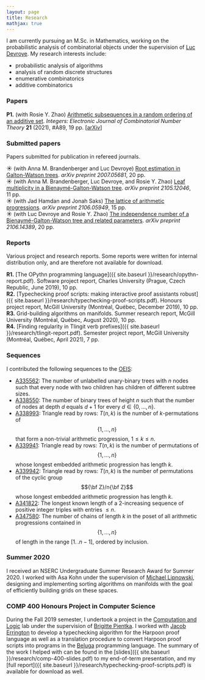 ```yaml
---
layout: page
title: Research
mathjax: true
---
```


I am currently pursuing an M.Sc. in Mathematics, working on the probabilistic analysis
of combinatorial objects under the supervision of [Luc Devroye](http://luc.devroye.org).
My research interests include:

+ probabilistic analysis of algorithms
+ analysis of random discrete structures
+ enumerative combinatorics
+ additive combinatorics

### Papers

__P1.__ (with Rosie Y. Zhao) [Arithmetic subsequences in a random ordering of an additive set](http://math.colgate.edu/~integers/v89/v89.pdf). _Integers: Electronic Journal of Combinatorial Number Theory_ __21__ (2021),
\#A89, 19 pp.
[[arXiv](https://arxiv.org/abs/2012.12339)]

### Submitted papers

Papers submitted for publication in refereed journals.

&#x2600; (with Anna M. Brandenberger and Luc Devroye) [Root estimation in Galton-Watson trees](https://arxiv.org/abs/2007.05681). _arXiv preprint 2007.05681_, 20&nbsp;pp.  
&#x2600; (with Anna M. Brandenberger, Luc Devroye, and Rosie Y. Zhao) [Leaf multiplicity in a Bienaymé-Galton-Watson tree](https://arxiv.org/abs/2105.12046). _arXiv preprint 2105.12046_, 11&nbsp;pp.  
&#x2600; (with Jad Hamdan and Jonah Saks) [The lattice of arithmetic progressions](https://arxiv.org/abs/2106.05949). _arXiv preprint 2106.05949_, 15&nbsp;pp.  
&#x2600; (with Luc Devroye and Rosie Y. Zhao) [The independence number of a Bienaymé-Galton-Watson tree and related parameters](https://arxiv.org/abs/2106.14389). _arXiv preprint 2106.14389_, 20&nbsp;pp.

### Reports

Various project and research reports. Some reports were written for internal distribution only, and are therefore
not available for download.

__R1.__ [The OPythn programming language]({{ site.baseurl }}/research/opythn-report.pdf). Software project report, Charles University (Prague, Czech Republic, June 2019), 10 pp.  
__R2.__ [Typechecking proof scripts: making interactive proof assistants robust]({{ site.baseurl }}/research/typechecking-proof-scripts.pdf). Honours project report, McGill University (Montréal, Québec, December 2019), 10 pp.  
__R3.__ Grid-building algorithms on manifolds. Summer research report, McGill University (Montréal, Québec, August 2020), 10 pp.  
__R4.__ [Finding regularity in Tlingit verb prefixes]({{ site.baseurl }}/research/tlingit-report.pdf). Semester project report, McGill University (Montréal, Québec, April 2021), 7 pp.

### Sequences

I contributed the following sequences to the [OEIS](https://oeis.org):

+ [A335562](https://oeis.org/A335562): The number of unlabelled unary-binary trees with $n$ nodes such that every node with two children has children of different subtree sizes.
+ [A338550](https://oeis.org/A338550): The number of binary trees of height $n$ such that the number of nodes at depth $d$ equals $d+1$ for every $d\in \{0,\ldots,n\}$.
+ [A338993](https://oeis.org/A338993): Triangle read by rows: $T(n,k)$ is the number of $k$-permutations of $$\{1,\ldots,n\}$$ that form a non-trivial arithmetic progression, $1\leq k\leq n$.
+ [A339941](https://oeis.org/A339941): Triangle read by rows: $T(n,k)$ is the number of permutations of $$\{1,\ldots,n\}$$ whose longest embedded arithmetic progression has length $k$.
+ [A339942](https://oeis.org/A339942): Triangle read by rows: $T(n,k)$ is the number of permutations of the cyclic group $${\bf Z}/n{\bf Z}$$ whose longest embedded arithmetic progression has length $k$.
+ [A341822](https://oeis.org/A341822): The longest known length of a 2-increasing sequence of positive integer triples with entries $\leq n$.
+ [A347580](https://oeis.org/A347580): The number of chains of length $k$ in the poset of all arithmetic progressions contained in $$\{1,\ldots,n\}$$ of length in the range $[1.\,.n-1]$, ordered by inclusion.

### Summer 2020

I received an NSERC Undergraduate Summer Research Award for Summer 2020. I worked with Asa Kohn under the supervision of [Michael Lipnowski](https://sites.google.com/site/michaellipnowski/), designing and implementing sorting algorithms on manifolds with the goal of efficiently building grids on these spaces.

### COMP 400 Honours Project in Computer Science

During the Fall 2019 semester, I undertook a project in the [Computation and Logic](http://complogic.cs.mcgill.ca) lab under the supervision of [Brigitte Pientka](https://www.cs.mcgill.ca/~bpientka/about.html). I worked with [Jacob Errington](https://jerrington.me) to develop a typechecking algorithm for the Harpoon proof language as well as a translation procedure to convert Harpoon proof scripts into programs in the [Beluga](http://complogic.cs.mcgill.ca/beluga/) programming language. The summary of the work I helped with can be found in the [slides]({{ site.baseurl }}/research/comp-400-slides.pdf) to my end-of-term presentation, and my [full report]({{ site.baseurl }}/research/typechecking-proof-scripts.pdf) is available for download as well.

